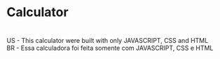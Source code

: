 # Calculator
#
#
US - This calculator were built with only JAVASCRIPT, CSS and HTML<br>
BR - Essa calculadora foi feita somente com JAVASCRIPT, CSS e HTML
